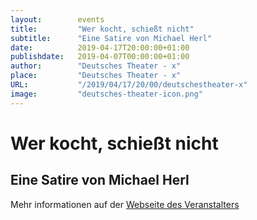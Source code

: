```yaml
---
layout:        events
title:         "Wer kocht, schießt nicht"
subtitle:      "Eine Satire von Michael Herl"
date:          2019-04-17T20:00:00+01:00
publishdate:   2019-04-07T00:00:00+01:00
author:        "Deutsches Theater - x"
place:         "Deutsches Theater - x"
URL:           "/2019/04/17/20/00/deutschestheater-x"
image:         "deutsches-theater-icon.png"
---
```


Wer kocht, schießt nicht
===========

Eine Satire von Michael Herl
-----------



Mehr informationen auf der [Webseite des Veranstalters](https://www.dt-goettingen.de/stueck/wer-kocht-schiesst-nicht/)
